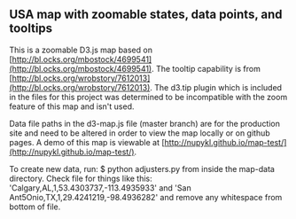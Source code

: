 ## USA map with zoomable states, data points, and tooltips

This is a zoomable D3.js map based on [http://bl.ocks.org/mbostock/4699541](http://bl.ocks.org/mbostock/4699541). The tooltip capability is from [http://bl.ocks.org/wrobstory/7612013](http://bl.ocks.org/wrobstory/7612013). The d3.tip plugin which is included in the files for this project was determined to be incompatible with the zoom feature of this map and isn't used.

Data file paths in the d3-map.js file (master branch) are for the production site and need to be altered in order to view the map locally or on github pages. A demo of this map is viewable at [http://nupykl.github.io/map-test/](http://nupykl.github.io/map-test/).

To create new data, run: $ python adjusters.py from inside the map-data directory. Check file for things like this: 'Calgary,AL,1,53.4303737,-113.4935933' and 'San Ant5Onio,TX,1,29.4241219,-98.4936282' and remove any whitespace from bottom of file.